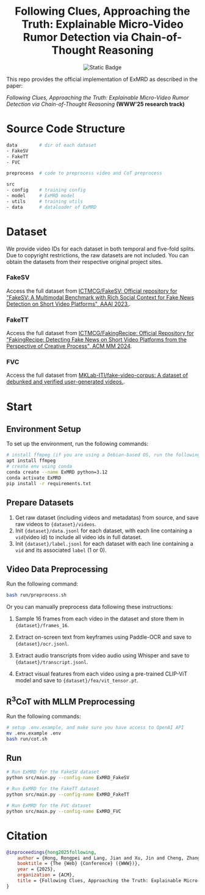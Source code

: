# <center> Following Clues, Approaching the Truth: Explainable Micro-Video Rumor Detection via Chain-of-Thought Reasoning </center>

<div align="center">
  <img src="https://img.shields.io/badge/WWW-2025-blue" alt="Static Badge">
</div>

This repo provides the official implementation of ExMRD as described in the paper:

*Following Clues, Approaching the Truth: Explainable Micro-Video Rumor Detection via Chain-of-Thought Reasoning* **(WWW'25 research track)**


# Source Code Structure

```bash
data        # dir of each dataset
- FakeSV
- FakeTT
- FVC

preprocess  # code to preprocess video and CoT preprocess

src
- config    # training config
- model     # ExMRD model
- utils     # training utils
- data      # dataloader of ExMRD
```

# Dataset

We provide video IDs for each dataset in both temporal and five-fold splits. Due to copyright restrictions, the raw datasets are not included. You can obtain the datasets from their respective original project sites.

### FakeSV

Access the full dataset from [ICTMCG/FakeSV: Official repository for "FakeSV: A Multimodal Benchmark with Rich Social Context for Fake News Detection on Short Video Platforms", AAAI 2023.](https://github.com/ICTMCG/FakeSV).

### FakeTT

Access the full dataset from [ICTMCG/FakingRecipe: Official Repository for "FakingRecipe: Detecting Fake News on Short Video Platforms from the Perspective of Creative Process", ACM MM 2024](https://github.com/ICTMCG/FakingRecipe).

### FVC

Access the full dataset from [MKLab-ITI/fake-video-corpus: A dataset of debunked and verified user-generated videos.](https://github.com/MKLab-ITI/fake-video-corpus).

# Start

## Environment Setup

To set up the environment, run the following commands:

```bash
# install ffmpeg (if you are using a Debian-based OS, run the following command)
apt install ffmpeg 
# create env using conda
conda create --name ExMRD python=3.12
conda activate ExMRD
pip install -r requirements.txt
```

## Prepare Datasets

1. Get raw dataset (including videos and metadatas) from source, and save raw videos to `{dataset}/videos`.
2. Init `{dataset}/data.jsonl` for each dataset, with each line containing a `vid`(video id) to include all video ids in full dataset.
3. Init `{dataset}/label.jsonl` for each dataset with each line containing a `vid` and its associated `label` (1 or 0).

## Video Data Preprocessing

Run the following command:
```bash 
bash run/preprocess.sh
```

Or you can manually preprocess data following these instructions:

1. Sample 16 frames from each video in the dataset and store them in `{dataset}/frames_16`.

2. Extract on-screen text from keyframes using Paddle-OCR and save to `{dataset}/ocr.jsonl`.

3. Extract audio transcripts from video audio using Whisper and save to `{dataset}/transcript.jsonl`.

4. Extract visual features from each video using a pre-trained CLIP-ViT model and save to `{dataset}/fea/vit_tensor.pt`.

## R<sup>3</sup>CoT with MLLM Preprocessing

Run the following commands:
```bash
# setup .env.example, and make sure you have access to OpenAI API
mv .env.example .env
bash run/cot.sh
```

## Run

```bash
# Run ExMRD for the FakeSV dataset
python src/main.py --config-name ExMRD_FakeSV

# Run ExMRD for the FakeTT dataset
python src/main.py --config-name ExMRD_FakeTT

# Run ExMRD for the FVC dataset
python src/main.py --config-name ExMRD_FVC
```

# Citation

```bib
@inproceedings{hong2025following,
	author = {Hong, Rongpei and Lang, Jian and Xu, Jin and Cheng, Zhangtao and Zhong, Ting and Zhou, Fan},
	booktitle = {The {Web} {Conference} ({WWW})},
	year = {2025},
	organization = {ACM},
	title = {Following Clues, Approaching the Truth: Explainable Micro-Video Rumor Detection via Chain-of-Thought Reasoning},
}
```